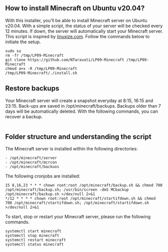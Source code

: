 ## How to install Minecraft on Ubuntu v20.04?
With this installer, you'll be able to install Minecraft server on Ubuntu v20.04. With a simple script, the status of your server will be checked every 12 minutes. If down, the server will automatically start your Minecraft server. This script is inspired by <a href="https://linuxize.com/post/how-to-install-minecraft-server-on-ubuntu-18-04/">linuxize.com</a>. Follow the commands below to initiate the setup. 

````
sudo su
rm -fr /tmp/LP09-Minecraft
git clone https://github.com/NTaravati/LP09-Minecraft /tmp/LP09-Minecraft
chmod a+x -R /tmp/LP09-Minecraft
/tmp/LP09-Minecraft/./install.sh

````

## Restore backups
Your Minecraft server will create a snapshot everyday at 8:15, 16:15 and 23:15. Back-ups are saved in /opt/minecraft/backups. Backups older than 7 days will be automatically deleted. With the following commands, you can recover a backup.

```

```

## Folder structure and understanding the script
The Minecraft server is installed within the following directories:
```
- /opt/minecraft/server 
- /opt/minecraft/mcrcon
- /opt/minecraft/backuos
```

The following cronjobs are installed:

```
15 8,16,23 * * * chown root:root /opt/minecraft/backup.sh && chmod 700 /opt/minecraft/backup.sh; /usr/bin/screen -dmS MCbackup /opt/minecraft/backup.sh >/dev/null 2>&1
*/12 * * * * chown root:root /opt/minecraft/startifdown.sh && chmod 700 /opt/minecraft/startifdown.sh; /opt/minecraft/startifdown.sh >/dev/null 2>&1
```

To start, stop or restart your Minecraft server, please run the following commands.

```
systemctl start minecraft
systemctl stop minecraft
systemctl restart minecraft
systemctl status minecraft
```
